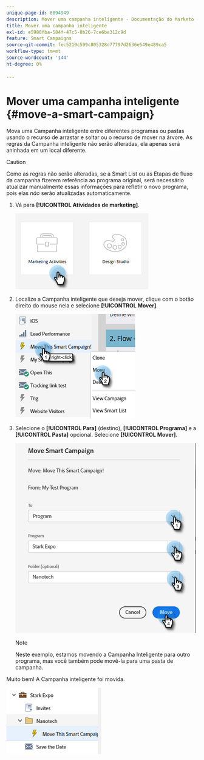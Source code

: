 ```yaml
---
unique-page-id: 6094949
description: Mover uma campanha inteligente - Documentação do Marketo - Documentação do produto
title: Mover uma campanha inteligente
exl-id: e5988fba-584f-47c5-8b26-7ce6ba312c9d
feature: Smart Campaigns
source-git-commit: fec5219c599c805328d77797d2636e549e489ca5
workflow-type: tm+mt
source-wordcount: '144'
ht-degree: 0%

---
```


# Mover uma campanha inteligente {#move-a-smart-campaign}

Mova uma Campanha inteligente entre diferentes programas ou pastas usando o recurso de arrastar e soltar ou o recurso de mover na árvore. As regras da Campanha inteligente não serão alteradas, ela apenas será aninhada em um local diferente.

>[!CAUTION]
>
>Como as regras não serão alteradas, se a Smart List ou as Etapas de fluxo da campanha fizerem referência ao programa original, será necessário atualizar manualmente essas informações para refletir o novo programa, pois elas _não_ serão atualizadas automaticamente.

1. Vá para **[!UICONTROL Atividades de marketing]**.

   ![](assets/move-a-smart-campaign-1.png)

1. Localize a Campanha inteligente que deseja mover, clique com o botão direito do mouse nela e selecione **[!UICONTROL Mover]**.

   ![](assets/move-a-smart-campaign-2.png)

1. Selecione o **[!UICONTROL Para]** (destino), **[!UICONTROL Programa]** e a **[!UICONTROL Pasta]** opcional. Selecione **[!UICONTROL Mover]**.

   ![](assets/move-a-smart-campaign-3.png)

   >[!NOTE]
   >
   >Neste exemplo, estamos movendo a Campanha Inteligente para outro programa, mas você também pode movê-la para uma pasta de campanha.

Muito bem! A Campanha inteligente foi movida.

![](assets/move-a-smart-campaign-4.png)
